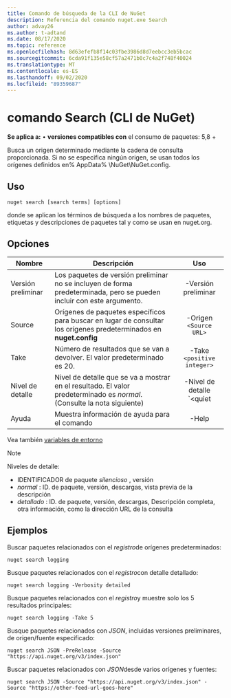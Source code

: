 ```yaml
---
title: Comando de búsqueda de la CLI de NuGet
description: Referencia del comando nuget.exe Search
author: advay26
ms.author: t-adtand
ms.date: 08/17/2020
ms.topic: reference
ms.openlocfilehash: 8d63efefb8f14c03fbe3986d8d7eebcc3eb5bcac
ms.sourcegitcommit: 6cda91f135e58cf57a2471b0c7c4a2f748f40024
ms.translationtype: MT
ms.contentlocale: es-ES
ms.lasthandoff: 09/02/2020
ms.locfileid: "89359687"
---
```

# <a name="search-command-nuget-cli"></a>comando Search (CLI de NuGet)

**Se aplica a:** &bullet; **versiones compatibles con** el consumo de paquetes: 5,8 +

Busca un origen determinado mediante la cadena de consulta proporcionada. Si no se especifica ningún origen, se usan todos los orígenes definidos en% AppData% \NuGet\NuGet.config.

## <a name="usage"></a>Uso

```cli
nuget search [search terms] [options]
```

donde se aplican los términos de búsqueda a los nombres de paquetes, etiquetas y descripciones de paquetes tal y como se usan en nuget.org.

## <a name="options"></a>Opciones

| Nombre | Descripción | Uso |
| ---  |     ---     |  :-:  |
| Versión preliminar | Los paquetes de versión preliminar no se incluyen de forma predeterminada, pero se pueden incluir con este argumento. | -Versión preliminar |
| Source | Orígenes de paquetes específicos para buscar en lugar de consultar los orígenes predeterminados en __nuget.config__ | -Origen `<Source URL>`|
| Take | Número de resultados que se van a devolver. El valor predeterminado es 20. | -Take `<positive integer>` |
| Nivel de detalle | Nivel de detalle que se va a mostrar en el resultado. El valor predeterminado es _normal_. (Consulte la nota siguiente)  | -Nivel de detalle `<quiet|normal|detailed>` |
| Ayuda | Muestra información de ayuda para el comando | -Help |

Vea también [variables de entorno](cli-ref-environment-variables.md)

> [!NOTE] 
> Niveles de detalle:
> * IDENTIFICADOR de paquete _silencioso_ , versión
> * _normal_ : ID. de paquete, versión, descargas, vista previa de la descripción
> * _detallado_ : ID. de paquete, versión, descargas, Descripción completa, otra información, como la dirección URL de la consulta

## <a name="examples"></a>Ejemplos

Buscar paquetes relacionados con el *registro*de orígenes predeterminados:
```
nuget search logging
```
Busque paquetes relacionados con el *registro*con detalle detallado:
```
nuget search logging -Verbosity detailed
```
Busque paquetes relacionados con el *registro*y muestre solo los 5 resultados principales:
```
nuget search logging -Take 5
```
Busque paquetes relacionados con *JSON*, incluidas versiones preliminares, de origen/fuente especificado:
```
nuget search JSON -PreRelease -Source "https://api.nuget.org/v3/index.json"
```
Buscar paquetes relacionados con *JSON*desde varios orígenes y fuentes:
```
nuget search JSON -Source "https://api.nuget.org/v3/index.json" -Source "https://other-feed-url-goes-here"
```
